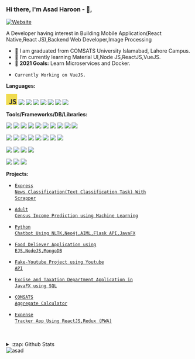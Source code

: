 ### Hi there, I'm Asad Haroon - 👋,

[![Website](https://img.shields.io/website?label=https://asadharoon.netlify.app/blog&style=for-the-badge&url=https://asadharoon.netlify.app/blog/)](https://asadharoon.netlify.app/blog/)

A Developer having interest in Building Mobile Application(React Native,React JS),Backend Web Developer,Image Processing

- 🔭 I am graduated from COMSATS University Islamabad, Lahore Campus.
- 🌱 I’m currently learning Material UI,Node JS,ReactJS,VueJS.
- 🥅 <b>2021 Goals:</b> Learn Microservices and Docker.
-     Currently Working on VueJS.


**Languages:**

<code><img height="30" src="https://raw.githubusercontent.com/github/explore/80688e429a7d4ef2fca1e82350fe8e3517d3494d/topics/javascript/javascript.png"></code>
<code><img height="30" src="https://reactnative.dev/img/header_logo.svg"></code>
<code><img height="30" src="https://cdn.worldvectorlogo.com/logos/flutter-logo.svg"></code>
<code><img height="30" src="https://cdn.worldvectorlogo.com/logos/graphql.svg"></code>
<code><img height="30" src="https://cdn3.iconfinder.com/data/icons/logos-and-brands-adobe/512/267_Python-512.png"></code>
<code><img height="30" src="https://i7.pngguru.com/preview/170/924/985/microsoft-sql-server-microsoft-azure-sql-database-microsoft.jpg"></code>
<code><img height="30" src="https://i.pinimg.com/originals/bb/72/c8/bb72c84af959c4689e0bae3bfed496f5.png"></code>
<code><img height="30" src="https://user-images.githubusercontent.com/42747200/46140125-da084900-c26d-11e8-8ea7-c45ae6306309.png"></code>


**Tools/Frameworks/DB/Libraries:**

<code><img height="30" src="https://v3.vuejs.org/logo.png"></code>
<code><img height="30" src="https://upload.wikimedia.org/wikipedia/commons/thumb/c/c2/Adobe_XD_CC_icon.svg/1051px-Adobe_XD_CC_icon.svg.png"></code>
<code><img height="30" src="https://material-ui.com/static/logo.png"></code>
<code><img height="30" src="https://dist.neo4j.com/wp-content/uploads/neo4j_logo_globe1.png"></code>
<code><img height="30" src="https://www.pngitem.com/pimgs/m/385-3850359_icon-mongodb-logo-hd-png-download.png"></code>
<code><img height="30" src="https://keras.io/img/logo.png"></code>
<code><img height="30" src="https://upload.wikimedia.org/wikipedia/commons/thumb/0/05/Scikit_learn_logo_small.svg/1024px-Scikit_learn_logo_small.svg.png"></code>
<code><img height="30" src="https://upload.wikimedia.org/wikipedia/commons/thumb/8/84/Matplotlib_icon.svg/1200px-Matplotlib_icon.svg.png"></code>
<code><img height="30" src="https://upload.wikimedia.org/wikipedia/commons/thumb/9/97/Sqlite-square-icon.svg/1200px-Sqlite-square-icon.svg.png"></code>
<code><img height="30" src="https://www.pngitem.com/pimgs/m/159-1595977_flask-python-logo-hd-png-download.png"></code>

<code><img height="30" src="https://banner2.cleanpng.com/20180603/bch/kisspng-opencv-computer-vision-library-c-open-now-5b1390e4692f39.9683021615280089324309.jpg"></code>
<code><img height="30" src="https://upload.wikimedia.org/wikipedia/commons/thumb/1/1a/NumPy_logo.svg/1280px-NumPy_logo.svg.png"></code>
<code><img height="30" src="https://e7.pngegg.com/pngimages/665/534/png-clipart-scipy-numpy-python-scikit-learn-pip-others-miscellaneous-blue.png"></code>
<code><img height="30" src="https://banner2.cleanpng.com/20181109/pi/kisspng-logo-image-python-font-product-spread-networks-and-seaborn-team-up-to-provide-sea-5be5f5e0aa1a53.8473640515417973446968.jpg"></code>
<code><img height="30" src="https://image.flaticon.com/icons/png/512/873/873107.png"></code>
<code><img height="30" src="https://cdn.iconscout.com/icon/free/png-512/google-cloud-2038785-1721675.png"></code>
<code><img height="30" src="https://miro.medium.com/max/397/0*cbr_9kvPaWDbocSm.jpeg"></code>
<code><img height="30" src="https://www.nicepng.com/png/detail/85-851058_anaconda-icon-anaconda-python-icon.png"></code>

<code><img height="30" src="https://img2.pngio.com/express-js-png-5-png-image-expressjs-png-800_800.png"></code>
<code><img height="30" src="https://avatars3.githubusercontent.com/u/12551863?s=400&v=4"></code>
<code><img height="30" src="https://cdn.worldvectorlogo.com/logos/nodejs-icon.svg"></code>
<code><img height="30" src="https://cdn.worldvectorlogo.com/logos/nextjs-3.svg"></code>


<code><img height="30" src="https://www.docker.com/sites/default/files/d8/2019-07/Moby-logo.png"></code>
<code><img height="30" src="https://cdn.iconscout.com/icon/free/png-512/mocha-1-1175012.png"></code>
<code><img height="30" src="https://avatars.githubusercontent.com/u/1515293?s=280&v=4"></code>

**Projects:**

- <code><a href="https://github.com/asadharoon/News_classification_ExpressNews_Scrapper_Python">Express News Classification(Text Classification Task) With Scrapper</a></code>

- <code><a href="https://github.com/asadharoon/adult_census_income_predictionTask_ML">Adult Census Income Prediction using Machine Learning</a></code>

- <code><a href="https://github.com/asadharoon/python-ai-flask-chatbot-javafx">Python Chatbot Using NLTK,Neo4j,AIML,Flask API,JavaFX</a></code>

- <code><a href="">Food Deliever Application using EJS,NodeJS,MongoDB</a></code>

- <code><a href="">Fake-Youtube Project using Youtube API</a></code>

- <code><a href="">Excise and Taxation Department Application in JavaFX using SQL</a></code>
- <code><a href="https://cui-agg-calc-next-js.vercel.app/">COMSATS Aggregate Calculator</a></code>
- <code><a href="https://react-expense-tracker-redux.vercel.app/">Expense Tracker App Using ReactJS,Redux (PWA)</a></code>
<br/>
<br/>

<details>
  <summary>:zap: Github Stats</summary>

<img align="left" alt="Asad Haroon Github Stats" src="https://github-readme-stats.rehanshakir.vercel.app/api?username=asadharoon&show_icons=true&hide_border=true" />

</details>
<img src="https://komarev.com/ghpvc/?username=asadharoon&label=Profile%20views&color=0e75b6&style=flat" alt="asad" />
